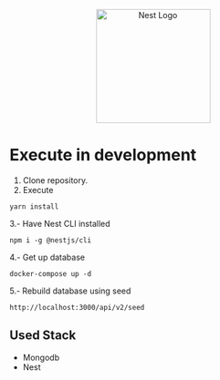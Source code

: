 <p align="center">
  <a href="http://nestjs.com/" target="blank"><img src="https://nestjs.com/img/logo-small.svg" width="200" alt="Nest Logo" /></a>
</p>

# Execute in development

1. Clone repository.
2. Execute
```
yarn install
````
3.- Have Nest CLI installed
```
npm i -g @nestjs/cli
````
4.- Get up database
```
docker-compose up -d
```

5.- Rebuild database using seed
```
http://localhost:3000/api/v2/seed
```

## Used Stack
* Mongodb
* Nest